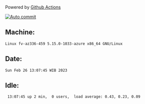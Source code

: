 Powered by [Github Actions](https://github.com/features/actions)

[![Auto commit](https://github.com/hiage/workstation/workflows/Auto%20commit/badge.svg)](https://github.com/hiage/workstation/actions?query=workflow%3A%22Auto+commit%22)

## Machine:
```
Linux fv-az336-459 5.15.0-1033-azure x86_64 GNU/Linux
```
## Date:
```
Sun Feb 26 13:07:45 WIB 2023
```
## Idle:
```
 13:07:45 up 2 min,  0 users,  load average: 0.43, 0.23, 0.09
```
